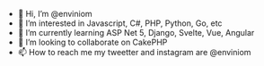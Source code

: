- 👋 Hi, I’m @enviniom
- 👀 I’m interested in Javascript, C#, PHP, Python, Go, etc
- 🌱 I’m currently learning ASP Net 5, Django, Svelte, Vue, Angular
- 💞️ I’m looking to collaborate on CakePHP
- 📫 How to reach me my tweetter and instagram are @enviniom

<!---
enviniom/enviniom is a ✨ special ✨ repository because its `README.md` (this file) appears on your GitHub profile.
You can click the Preview link to take a look at your changes.
--->
